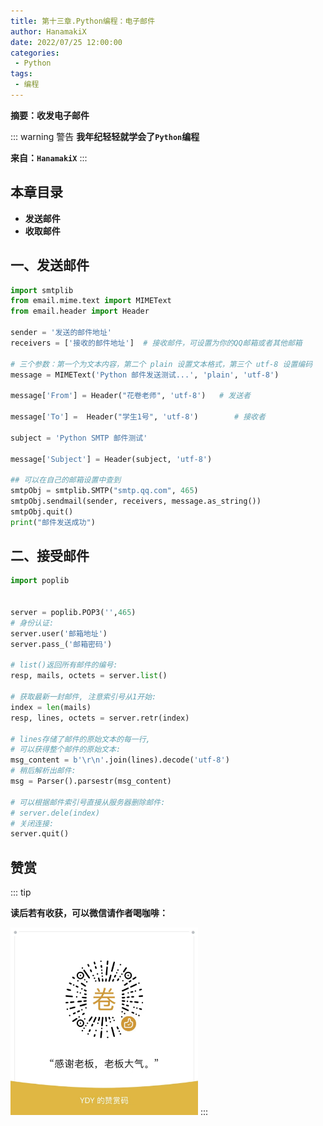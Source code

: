 ```yaml
---
title: 第十三章.Python编程：电子邮件
author: HanamakiX
date: 2022/07/25 12:00:00
categories:
 - Python
tags:
 - 编程
---
```


**摘要：收发电子邮件**

<!-- more -->

::: warning 警告
**我年纪轻轻就学会了`Python`编程**

**来自：`HanamakiX`**
:::

## **本章目录**

   - **发送邮件**
   - **收取邮件**



## **一、发送邮件**


```python
import smtplib
from email.mime.text import MIMEText
from email.header import Header
 
sender = '发送的邮件地址'
receivers = ['接收的邮件地址']  # 接收邮件，可设置为你的QQ邮箱或者其他邮箱
 
# 三个参数：第一个为文本内容，第二个 plain 设置文本格式，第三个 utf-8 设置编码
message = MIMEText('Python 邮件发送测试...', 'plain', 'utf-8')

message['From'] = Header("花卷老师", 'utf-8')   # 发送者

message['To'] =  Header("学生1号", 'utf-8')        # 接收者
 
subject = 'Python SMTP 邮件测试'

message['Subject'] = Header(subject, 'utf-8')
 
## 可以在自己的邮箱设置中查到
smtpObj = smtplib.SMTP("smtp.qq.com", 465)
smtpObj.sendmail(sender, receivers, message.as_string())
smtpObj.quit()
print("邮件发送成功")
```

## **二、接受邮件**


```python
import poplib


server = poplib.POP3('',465)
# 身份认证:
server.user('邮箱地址')
server.pass_('邮箱密码')

# list()返回所有邮件的编号:
resp, mails, octets = server.list()

# 获取最新一封邮件, 注意索引号从1开始:
index = len(mails)
resp, lines, octets = server.retr(index)

# lines存储了邮件的原始文本的每一行,
# 可以获得整个邮件的原始文本:
msg_content = b'\r\n'.join(lines).decode('utf-8')
# 稍后解析出邮件:
msg = Parser().parsestr(msg_content)

# 可以根据邮件索引号直接从服务器删除邮件:
# server.dele(index)
# 关闭连接:
server.quit()
```


## 赞赏

::: tip

**读后若有收获，可以微信请作者喝咖啡：**

<img src="../../images/goodness.jpg"  height="300" width="300" />
:::
